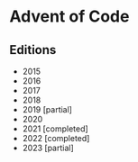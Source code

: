 # Advent of Code

## Editions

- 2015
- 2016
- 2017
- 2018
- 2019 [partial]
- 2020
- 2021 [completed]
- 2022 [completed]
- 2023 [partial]
